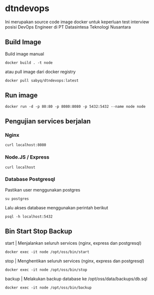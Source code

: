 # dtndevops

Ini merupakan source code image docker untuk keperluan test interview posisi DevOps Engineer di PT Datasintesa Teknologi Nusantara

## Build Image
Build image manual
```shell
docker build . -t node

```
atau pull image dari docker registry
```shell
docker pull sabyq/dtndevops:latest
```

## Run image
```shell
docker run -d -p 80:80 -p 8080:8080 -p 5432:5432 --name node node
```

## Pengujian services berjalan
### Nginx
```shell
curl localhost:8080
```
### Node.JS / Express
```shell
curl localhost
```
### Database Postgresql
Pastikan user menggunakan postgres
```shell
su postgres
```
Lalu akses database menggunakan perintah berikut
```shell
psql -h localhost:5432
```

## Bin Start Stop Backup
start | Menjalankan seluruh services (nginx, express dan postgresql)
```shell
docker exec -it node /opt/oss/bin/start
```

stop | Menghentikan seluruh services (nginx, express dan postgresql)
```shell
docker exec -it node /opt/oss/bin/stop
```

backup | Melakukan backup database ke /opt/oss/data/backups/db.sql
```shell
docker exec -it node /opt/oss/bin/backup
```
